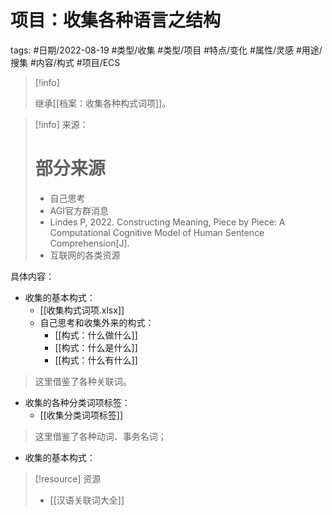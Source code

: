# 项目：收集各种语言之结构



tags: #日期/2022-08-19 #类型/收集 #类型/项目 #特点/变化 #属性/灵感 #用途/搜集 #内容/构式 #项目/ECS 



> [!info]
>
> 继承[[档案：收集各种构式词项]]。



> [!info] 来源：
> # 部分来源
> - 自己思考
> - AGI官方群消息
> - Lindes P, 2022. Constructing Meaning, Piece by Piece: A Computational Cognitive Model of Human Sentence Comprehension[J].
> - 互联网的各类资源


具体内容：
- 收集的基本构式：
	-  [[收集构式词项.xlsx]]
	- 自己思考和收集外来的构式：
		- [[构式：什么做什么]]
		- [[构式：什么是什么]]
		- [[构式：什么有什么]]


> 这里借鉴了各种关联词。



- 收集的各种分类词项标签：
	- [[收集分类词项标签]]

> 这里借鉴了各种动词、事务名词；

- 收集的基本构式：





> [!resource] 资源
> - [[汉语关联词大全]]

